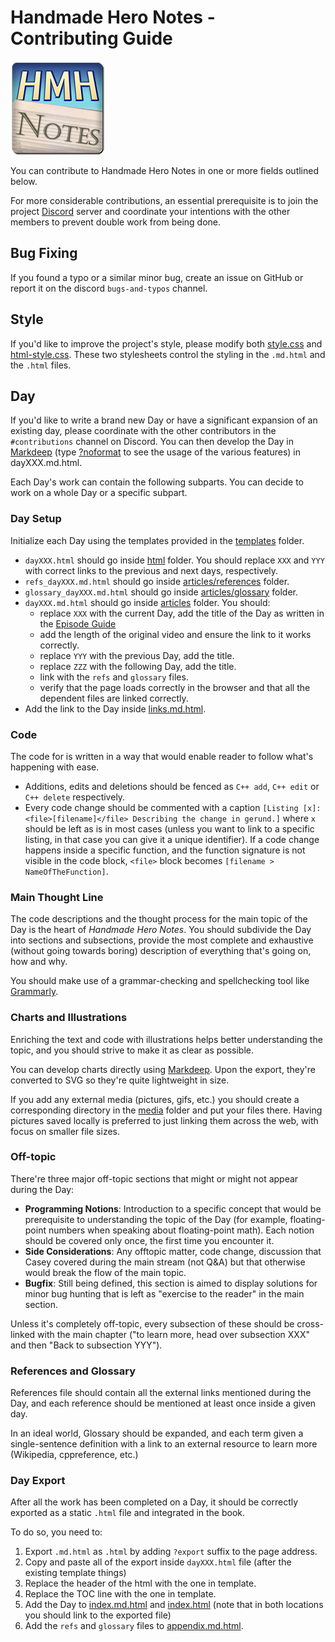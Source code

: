# Handmade Hero Notes - Contributing Guide

![Handmade hero Notes](media/logo.png)

You can contribute to Handmade Hero Notes in one or more fields outlined below. 

For more considerable contributions, an essential prerequisite is to join the project [Discord](https://discord.gg/Vnvc8QD) server and coordinate your intentions with the other members to prevent double work from being done. 

## Bug Fixing

If you found a typo or a similar minor bug, create an issue on GitHub or report it on the discord `bugs-and-typos` channel.

## Style

If you'd like to improve the project's style, please modify both [style.css](css/style.css) and [html-style.css](css/html-style.css). These two stylesheets control the styling in the `.md.html` and the `.html` files. 

## Day

If you'd like to write a brand new Day or have a significant expansion of an existing day, please coordinate with the other contributors in the `#contributions` channel on Discord. You can then develop the Day in [Markdeep](https://casual-effects.com/markdeep/features.md.html) (type [?noformat](https://casual-effects.com/markdeep/features.md.html?noformat) to see the usage of the various features) in dayXXX.md.html. 

Each Day's work can contain the following subparts. You can decide to work on a whole Day or a specific subpart.

### Day Setup

Initialize each Day using the templates provided in the [templates](/templates) folder. 

* `dayXXX.html` should go inside [html](/html) folder. You should replace `XXX` and `YYY` with correct links to the previous and next days, respectively.
* `refs_dayXXX.md.html` should go inside [articles/references](/articles/references) folder.
* `glossary_dayXXX.md.html` should go inside [articles/glossary](/articles/glossary) folder.
* `dayXXX.md.html` should go inside [articles](/articles) folder. You should:
    * replace `XXX` with the current Day, add the title of the Day as written in the [Episode Guide](https://hero.handmade.network/episode/code)
    * add the length of the original video and ensure the link to it works correctly.
    * replace `YYY` with the previous Day, add the title.
    * replace `ZZZ` with the following Day, add the title.
    * link with the `refs` and `glossary` files.
    * verify that the page loads correctly in the browser and that all the dependent files are linked correctly.
* Add the link to the Day inside [links.md.html](/articles/links.md.html). 

### Code 

The code for is written in a way that would enable reader to follow what's happening with ease. 

* Additions, edits and deletions should be fenced as `C++ add`, `C++ edit` or `C++ delete` respectively. 
* Every code change should be commented with a caption `[Listing [x]: <file>[filename]</file> Describing the change in gerund.]` where `x` should be left as is in most cases (unless you want to link to a specific listing, in that case you can give it a unique identifier). If a code change happens inside a specific function, and the function signature is not visible in the code block, `<file>` block becomes `[filename > NameOfTheFunction]`. 

### Main Thought Line

The code descriptions and the thought process for the main topic of the Day is the heart of _Handmade Hero Notes_. You should subdivide the Day into sections and subsections, provide the most complete and exhaustive (without going towards boring) description of everything that's going on, how and why. 

You should make use of a grammar-checking and spellchecking tool like [Grammarly](https://www.grammarly.com/).

### Charts and Illustrations

Enriching the text and code with illustrations helps better understanding the topic, and you should strive to make it as clear as possible.

You can develop charts directly using [Markdeep](https://casual-effects.com/markdeep/features.md.html). Upon the export, they're converted to SVG so they're quite lightweight in size. 

If you add any external media (pictures, gifs, etc.) you should create a corresponding directory in the [media](/media) folder and put your files there. Having pictures saved locally is preferred to just linking them across the web, with focus on smaller file sizes.

### Off-topic

There're three major off-topic sections that might or might not appear during the Day: 

* __Programming Notions__: Introduction to a specific concept that would be prerequisite to understanding the topic of the Day (for example, floating-point numbers when speaking about floating-point math). Each notion should be covered only once, the first time you encounter it.
* __Side Considerations__: Any offtopic matter, code change, discussion that Casey covered during the main stream (not Q&A) but that otherwise would break the flow of the main topic. 
* __Bugfix__: Still being defined, this section is aimed to display solutions for minor bug hunting that is left as "exercise to the reader" in the main section. 

Unless it's completely off-topic, every subsection of these should be cross-linked with the main chapter ("to learn more, head over subsection XXX" and then "Back to subsection YYY"). 

### References and Glossary

References file should contain all the external links mentioned during the Day, and each reference should be mentioned at least once inside a given day. 

In an ideal world, Glossary should be expanded, and each term given a single-sentence definition with a link to an external resource to learn more (Wikipedia, cppreference, etc.)


### Day Export

After all the work has been completed on a Day, it should be correctly exported as a static `.html` file and integrated in the book.

To do so, you need to: 

1. Export `.md.html` as `.html` by adding `?export` suffix to the page address.
2. Copy and paste all of the export inside `dayXXX.html` file (after the existing template things)
3. Replace the header of the html with the one in template.
4. Replace the TOC line with the one in template.
5. Add the Day to [index.md.html](/index.md.html) and [index.html](/index.html) (note that in both locations you should link to the exported file)
6. Add the `refs` and `glossary` files to [appendix.md.html](/articles/appendix.md.html).